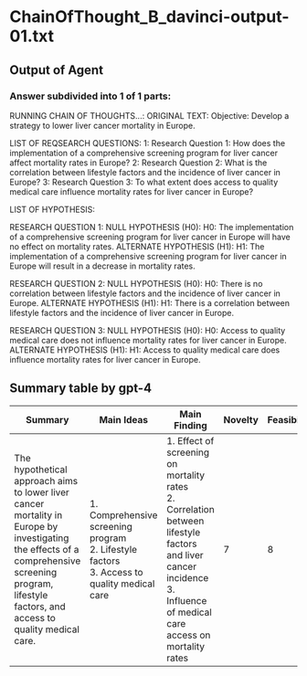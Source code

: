 # ChainOfThought_B_davinci-output-01.txt
## Output of Agent
### Answer subdivided into 1 of 1 parts:
RUNNING CHAIN OF THOUGHTS...:
ORIGINAL TEXT:
Objective: Develop a strategy to lower liver cancer mortality in Europe.
    


LIST OF REQSEARCH QUESTIONS:
1: Research Question 1: How does the implementation of a comprehensive screening program for liver cancer affect mortality rates in Europe?
2: Research Question 2: What is the correlation between lifestyle factors and the incidence of liver cancer in Europe?
3: Research Question 3: To what extent does access to quality medical care influence mortality rates for liver cancer in Europe?

LIST OF HYPOTHESIS:

RESEARCH QUESTION 1:
NULL HYPOTHESIS (H0): H0: The implementation of a comprehensive screening program for liver cancer in Europe will have no effect on mortality rates.
ALTERNATE HYPOTHESIS (H1): H1: The implementation of a comprehensive screening program for liver cancer in Europe will result in a decrease in mortality rates.

RESEARCH QUESTION 2:
NULL HYPOTHESIS (H0): H0: There is no correlation between lifestyle factors and the incidence of liver cancer in Europe.
ALTERNATE HYPOTHESIS (H1): H1: There is a correlation between lifestyle factors and the incidence of liver cancer in Europe.

RESEARCH QUESTION 3:
NULL HYPOTHESIS (H0): H0: Access to quality medical care does not influence mortality rates for liver cancer in Europe.
ALTERNATE HYPOTHESIS (H1): H1: Access to quality medical care does influence mortality rates for liver cancer in Europe.
## Summary table by gpt-4
| Summary | Main Ideas | Main Finding | Novelty | Feasibility | Correctness |
|---------|------------|--------------|---------|-------------|-------------|
| The hypothetical approach aims to lower liver cancer mortality in Europe by investigating the effects of a comprehensive screening program, lifestyle factors, and access to quality medical care. | 1. Comprehensive screening program<br>2. Lifestyle factors<br>3. Access to quality medical care | 1. Effect of screening on mortality rates<br>2. Correlation between lifestyle factors and liver cancer incidence<br>3. Influence of medical care access on mortality rates | 7 | 8 | 9 |

